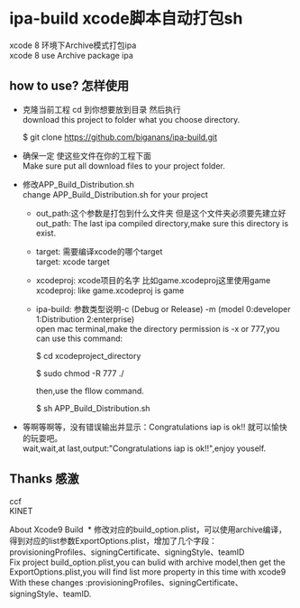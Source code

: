 ipa-build  xcode脚本自动打包sh
====================
xcode 8 环境下Archive模式打包ipa <br>
xcode 8 use Archive package ipa

how to use?  怎样使用
-------------
* 克隆当前工程 cd 到你想要放到目录 然后执行 <br>
    download this project to folder what you choose directory. <br>

    $ git clone https://github.com/biganans/ipa-build.git

* 确保一定 使这些文件在你的工程下面 <br>
    Make sure put all download files to your project folder. <br>
* 修改APP_Build_Distribution.sh <br>
    change APP_Build_Distribution.sh for your project
    *  out_path:这个参数是打包到什么文件夹 但是这个文件夹必须要先建立好 <br>
        out_path: The last ipa compiled directory,make sure this directory is exist.
    *  target: 需要编译xcode的哪个target <br>
        target: xcode target
    *  xcodeproj: xcode项目的名字 比如game.xcodeproj这里使用game <br>
        xcodeproj: like game.xcodeproj is game
    *  ipa-build: 参数类型说明-c (Debug or Release) -m (model 0:developer 1:Distribution 2:enterprise) <br>
        open mac terminal,make the directory permission is -x or 777,you can use this command: <br>
        
        $ cd xcodeproject_directory 
        
        $ sudo chmod -R 777 ./ 
        
        then,use the fllow command.
        
        $ sh APP_Build_Distribution.sh
        
 * 等啊等啊等，没有错误输出并显示：Congratulations iap is ok!! 就可以愉快的玩耍吧。 <br>
        wait,wait,at last,output:"Congratulations iap is ok!!",enjoy youself.

Thanks 感激
----------
  ccf <br>
  KINET
  
  About Xcode9 Build
  * 修改对应的build_option.plist，可以使用archive编译，得到对应的list参数ExportOptions.plist，增加了几个字段：provisioningProfiles、signingCertificate、signingStyle、teamID <br>
    Fix project build_option.plist,you can bulid with archive model,then get the ExportOptions.plist,you will find list more property  in this time with xcode9 With these changes :provisioningProfiles、signingCertificate、signingStyle、teamID.
    

